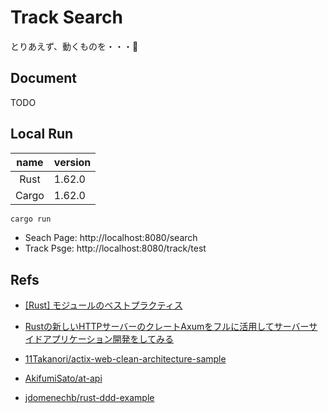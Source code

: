 # Track Search

とりあえず、動くものを・・・🌝

## Document

TODO
<!-- https://grandcolline.github.io/track_search/track_search/ -->

## Local Run

|name|version|
|:-:|:--|
|Rust|1.62.0|
|Cargo|1.62.0|

```bash
cargo run
```

* Seach Page: http://localhost:8080/search
* Track Psge: http://localhost:8080/track/test

## Refs

- [[Rust] モジュールのベストプラクティス](https://zenn.dev/msakuta/articles/83f9991b2aba62)
- [Rustの新しいHTTPサーバーのクレートAxumをフルに活用してサーバーサイドアプリケーション開発をしてみる](https://blog-dry.com/entry/2021/12/26/002649)

- [11Takanori/actix-web-clean-architecture-sample](https://github.com/11Takanori/actix-web-clean-architecture-sample)
- [AkifumiSato/at-api](https://github.com/AkifumiSato/at-api)
- [jdomenechb/rust-ddd-example](https://github.com/jdomenechb/rust-ddd-example)


